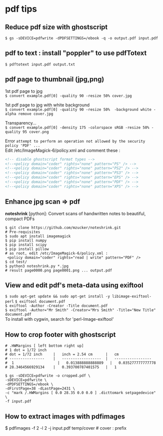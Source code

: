 # pdf tips

## Reduce pdf size with ghostscript   
`$ gs -sDEVICE=pdfwrite -dPDFSETTINGS=/ebook -q -o output.pdf input.pdf`

## pdf to text : install "poppler" to use pdfTotext   
`$ pdftotext input.pdf output.txt` 

## pdf page to thumbnail (jpg,png)

1st pdf page to jpg  
`$ convert example.pdf[0] -quality 90 -resize 50% cover.jpg`  

1st pdf page to jpg with white background  
`$ convert example.pdf[0] -quality 90 -resize 50%  -background white -alpha remove cover.jpg`  

Transparency...  
`$ convert example.pdf[0] -density 175 -colorspace sRGB -resize 50% -quality 95 cover.png`  

Error `attempt to perform an operation not allowed by the security policy 'PDF' ...`  
Edit /etc/ImageMagick-6/policy.xml and comment these :  

```xml
<!-- disable ghostscript format types -->
<!--<policy domain="coder" rights="none" pattern="PS" /> -->
<!--<policy domain="coder" rights="none" pattern="PS2" /> -->
<!--<policy domain="coder" rights="none" pattern="PS3" /> -->
<!--<policy domain="coder" rights="none" pattern="EPS" /> -->
<!--<policy domain="coder" rights="none" pattern="PDF" /> -->
<!--<policy domain="coder" rights="none" pattern="XPS" /> -->
```

## Enhance jpg scan => pdf  
**noteshrink** [python]: Convert scans of handwritten notes to beautiful, compact PDFs  
```
$ git clone https://github.com/mzucker/noteshrink.git  
# Pre-requisites  
$ sudo apt install imagemagick  
$ pip install numpy  
$ pip install scipy  
$ pip install pillow  
# as root, edit /etc/ImageMagick-6/policy.xml :  
 <policy domain="coder" rights="read | write" pattern="PDF" />  
$ cd test/  
$ python3 noteshrink.py *.jpg  
# result page0000.png page0001.png ... output.pdf  
```

## View and edit pdf's meta-data using exiftool  
`$ sudo apt-get update && sudo apt-get install -y libimage-exiftool-perl`
`$ exiftool document.pdf`  
`$ exiftool -Author -Creator -Title document.pdf`  
`$ exiftool -Author="Mr Smith" -Creator="Mrs Smith" -Title="New Title" document.pdf`  
To install with cygwin, search for 'perl-Image-exiftool'  

## How to crop footer with ghostscript  
```
# .HWMargins [ left bottom right up]
# 1 dot = 1/72 inch
# dot = 1/72 inch     |   inch = 2.54 cm      |   cm
# ----------------    |   ------------------  |   -----------------    
#  1	                |   0.013888888888889   |   0.035277777777778
# 28.3464566929134    |	  0.393700787401575   |   1

$ gs -sDEVICE=pdfwrite -o cropped.pdf \
-sDEVICE=pdfwrite \
-dPDFSETTINGS=/ebook \
-dFirstPage=38 -dLastPage=2431 \
-c "mark /.HWMargins [ 0.0 28.35 0.0 0.0 ] .dicttomark setpagedevice" \
-f input.pdf
```

## How to extract images with pdfimages 
$ pdfimages -f 2 -l 2 -j input.pdf temp/cover # cover : prefix

